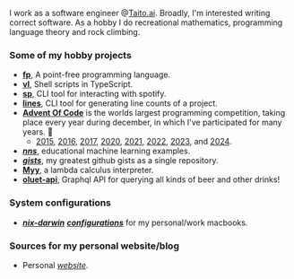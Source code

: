I work as a software engineer @[Taito.ai](https://www.taito.ai).
Broadly, I'm interested writing correct software.
As a hobby I do recreational mathematics, programming language theory and rock climbing.

### Some of my hobby projects
- [**fp**](https://github.com/japiirainen/fp), A point-free programming language.
- [**vl**](https://github.com/japiirainen/vl), Shell scripts in TypeScript.
- [**sp**](https://github.com/japiirainen/sp), CLI tool for interacting with spotify.
- [**lines**](https://github.com/japiirainen/lines), CLI tool for generating line counts of a project.
- [**Advent Of Code**](https://adventofcode.com/) is the worlds largest programming competition, taking place every year during december, in which I've participated for many years. 🎄
  - [2015](https://github.com/japiirainen/aoc-2015), [2016](https://github.com/japiirainen/aoc-2016), [2017](https://github.com/japiirainen/aoc-2017), [2020](https://github.com/japiirainen/aoc-2020), [2021](https://github.com/japiirainen/aoc-2021), [2022](https://github.com/japiirainen/aoc-2022), [2023](https://github.com/japiirainen/aoc-2023), and [2024](https://github.com/japiirainen/aoc-2024).
- [***nns***](https://github.com/japiirainen/nns), educational machine learning examples.
- [***gists***](https://github.com/japiirainen/gists), my greatest github gists as a single repository.
- [**Myy**](https://github.com/japiirainen/myy), a lambda calculus interpreter.
- [**oluet-api**](https://github.com/japiirainen/go-oluet-api), Graphql API for querying all kinds of beer and other drinks!

### System configurations
- [***nix-darwin***](https://github.com/LnL7/nix-darwin) [***configurations***](https://github.com/japiirainen/darwin) for my personal/work macbooks.

### Sources for my personal website/blog
- Personal [*website*](https://github.com/japiirainen/japiirainen.github.io).
